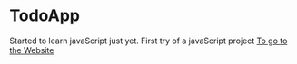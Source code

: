# TodoApp
Started to learn javaScript just yet. First try of a javaScript project
<a href="https://ardasalvarlilar.github.io/TodoApp/" targer="_blank">To go to the Website</a>
